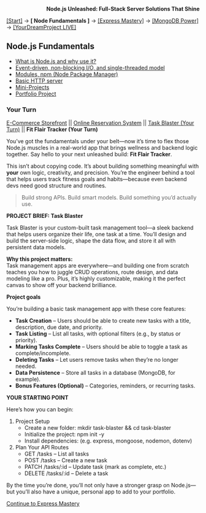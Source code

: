 **<p align="right">Node.js Unleashed: Full-Stack Server Solutions That Shine</p>**

[[Start]](../Introduction.md) → **[ Node Fundamentals ]** → [[Express Mastery]](../chapter-02/2-1.md) → [[MongoDB Power]](#mongodb) → [[YourDreamProject LIVE]](#project)

## Node.js Fundamentals
* [What is Node.js and why use it?](1-1.md)
* [Event-driven, non-blocking I/O, and single-threaded model](1-2.md)
* [Modules, npm (Node Package Manager)](1-3.md)
* [Basic HTTP server](1-4.md)
* [Mini-Projects](1-5.md)
* [Portfolio Project](#Portfolio-Project)

### Your Turn

[E-Commerce Storefront](1-6.md) || [Online Reservation System](1-6-2.md) || [Task Blaster (Your Turn)](1-6-3.md) || **Fit Flair Tracker (Your Turn)**

You’ve got the fundamentals under your belt—now it’s time to flex those Node.js muscles in a real-world app that brings wellness and backend logic together. Say hello to your next unleashed build: **Fit Flair Tracker**.

This isn’t about copying code. It’s about building something meaningful with **your** own logic, creativity, and precision. You’re the engineer behind a tool that helps users track fitness goals and habits—because even backend devs need good structure and routines.

> Build strong APIs. Build smart models. Build something you’d actually use.

**PROJECT BRIEF: Task Blaster**

Task Blaster is your custom-built task management tool—a sleek backend that helps users organize their life, one task at a time. You’ll design and build the server-side logic, shape the data flow, and store it all with persistent data models.

**Why this project matters:**<br />
Task management apps are everywhere—and building one from scratch teaches you how to juggle CRUD operations, route design, and data modeling like a pro. Plus, it’s highly customizable, making it the perfect canvas to show off your backend brilliance.

**Project goals**

You’re building a basic task management app with these core features:

- **Task Creation** – Users should be able to create new tasks with a title, description, due date, and priority.
- **Task Listing** – List all tasks, with optional filters (e.g., by status or priority).
- **Marking Tasks Complete** – Users should be able to toggle a task as complete/incomplete.
- **Deleting Tasks** – Let users remove tasks when they’re no longer needed.
- **Data Persistence** – Store all tasks in a database (MongoDB, for example).
- **Bonus Features (Optional)** – Categories, reminders, or recurring tasks.

**YOUR STARTING POINT**

Here’s how you can begin:

1. Project Setup
   - Create a new folder: mkdir task-blaster && cd task-blaster
   - Initialize the project: npm init -y
   - Install dependencies: (e.g. express, mongoose, nodemon, dotenv)
2. Plan Your API Routes
   - GET /tasks – List all tasks
   - POST /tasks – Create a new task
   - PATCH /tasks/:id – Update task (mark as complete, etc.)
   - DELETE /tasks/:id – Delete a task
        
By the time you’re done, you’ll not only have a stronger grasp on Node.js—but you’ll also have a unique, personal app to add to your portfolio.

[Continue to Express Mastery](../chapter-02/2-1.md)
